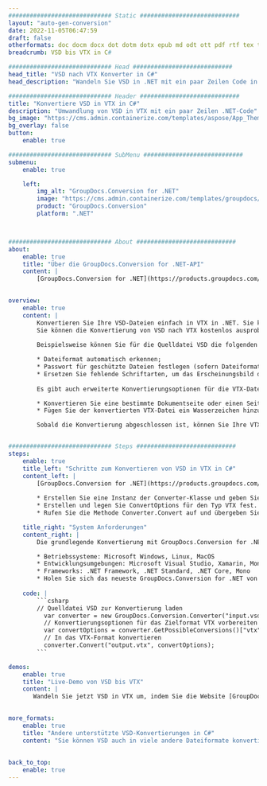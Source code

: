 ```yaml
---
############################# Static ############################
layout: "auto-gen-conversion"
date: 2022-11-05T06:47:59
draft: false
otherformats: doc docm docx dot dotm dotx epub md odt ott pdf rtf tex txt vdx vsdm vsdx vssm vssx vstm vstx vsx vtx xps
breadcrumb: VSD bis VTX in C#

############################# Head ############################
head_title: "VSD nach VTX Konverter in C#"
head_description: "Wandeln Sie VSD in .NET mit ein paar Zeilen Code in VTX um. Verwenden Sie die GroupDocs Document Conversion API, um über 160 Dateiformate zu konvertieren."

############################# Header ############################
title: "Konvertiere VSD in VTX in C#"
description: "Umwandlung von VSD in VTX mit ein paar Zeilen .NET-Code"
bg_image: "https://cms.admin.containerize.com/templates/aspose/App_Themes/V3/images/bg/header1.png"
bg_overlay: false
button:
    enable: true

############################# SubMenu ############################
submenu:
    enable: true

    left:
        img_alt: "GroupDocs.Conversion for .NET"
        image: "https://cms.admin.containerize.com/templates/groupdocs/images/product-logos/90x90-noborder/groupdocs-conversion-net.png"
        product: "GroupDocs.Conversion"
        platform: ".NET"



############################# About ############################
about:
    enable: true
    title: "Über die GroupDocs.Conversion for .NET-API"
    content: |
        [GroupDocs.Conversion for .NET](https://products.groupdocs.com/conversion/net/) kann verwendet werden, um Microsoft Word, Excel, PowerPoint, PDF, Visio und andere Formate zu konvertieren. GroupDocs.Conversion ist eine eigenständige API, die sich für Backend- und interne Systeme eignet, bei denen eine hohe Leistung erforderlich ist. Es ist unabhängig von Software wie Microsoft oder Open Office.
    

overview:
    enable: true
    content: |
        Konvertieren Sie Ihre VSD-Dateien einfach in VTX in .NET. Sie können nur ein paar C#-Codezeilen auf jeder Plattform Ihrer Wahl verwenden, z. B. Windows, Linux, macOS.
        Sie können die Konvertierung von VSD nach VTX kostenlos ausprobieren und die Qualität der Konvertierungsergebnisse bewerten. Neben einfachen Dateikonvertierungsszenarien können Sie erweiterte Optionen zum Laden der Quelldatei VSD und zum Speichern des Ausgabeergebnisses VTX ausprobieren. 
        
        Beispielsweise können Sie für die Quelldatei VSD die folgenden Ladeoptionen verwenden:

        * Dateiformat automatisch erkennen;
        * Passwort für geschützte Dateien festlegen (sofern Dateiformat dies unterstützt);
        * Ersetzen Sie fehlende Schriftarten, um das Erscheinungsbild des Dokuments beizubehalten.
        
        Es gibt auch erweiterte Konvertierungsoptionen für die VTX-Datei:

        * Konvertieren Sie eine bestimmte Dokumentseite oder einen Seitenbereich;
        * Fügen Sie der konvertierten VTX-Datei ein Wasserzeichen hinzu und vieles mehr.

        Sobald die Konvertierung abgeschlossen ist, können Sie Ihre VTX-Datei im lokalen Dateipfad oder auf einem Speicher von Drittanbietern wie FTP, Amazon S3, Google Drive, Dropbox usw. speichern. Bitte beachten Sie, dass Sie VSD in VTX muss keine zusätzliche Software installiert werden - wie MS Office, Open Office, Adobe Acrobat Reader etc.


############################# Steps ############################
steps:
    enable: true
    title_left: "Schritte zum Konvertieren von VSD in VTX in C#"
    content_left: |
        [GroupDocs.Conversion for .NET](https://products.groupdocs.com/conversion/net/) erleichtert Entwicklern das Konvertieren einer VSD-Datei in VTX mit wenigen Codezeilen.
        
        * Erstellen Sie eine Instanz der Converter-Klasse und geben Sie die Datei VSD mit dem vollständigen Pfad an
        * Erstellen und legen Sie ConvertOptions für den Typ VTX fest.
        * Rufen Sie die Methode Converter.Convert auf und übergeben Sie den vollständigen Pfad und das Format (VTX) als Parameter

    title_right: "System Anforderungen"
    content_right: |
        Die grundlegende Konvertierung mit GroupDocs.Conversion for .NET kann in nur wenigen einfachen Schritten durchgeführt werden. Unsere APIs werden auf allen wichtigen Plattformen und Betriebssystemen unterstützt. Stellen Sie vor dem Ausführen des folgenden Codes sicher, dass die folgenden Voraussetzungen auf Ihrem System installiert sind.

        * Betriebssysteme: Microsoft Windows, Linux, MacOS
        * Entwicklungsumgebungen: Microsoft Visual Studio, Xamarin, MonoDevelop
        * Frameworks: .NET Framework, .NET Standard, .NET Core, Mono
        * Holen Sie sich das neueste GroupDocs.Conversion for .NET von [Nuget](https://www.nuget.org/packages/groupdocs.conversion)
         
    code: |
        ```csharp    
        // Quelldatei VSD zur Konvertierung laden
          var converter = new GroupDocs.Conversion.Converter("input.vsd");
          // Konvertierungsoptionen für das Zielformat VTX vorbereiten
          var convertOptions = converter.GetPossibleConversions()["vtx"].ConvertOptions;
          // In das VTX-Format konvertieren
          converter.Convert("output.vtx", convertOptions);
        ```

demos:
    enable: true
    title: "Live-Demo von VSD bis VTX"
    content: |
       Wandeln Sie jetzt VSD in VTX um, indem Sie die Website [GroupDocs.Conversion App](https://products.groupdocs.app/conversion/family) besuchen. Die Online-Demo hat die folgenden Vorteile
          

more_formats:
    enable: true
    title: "Andere unterstützte VSD-Konvertierungen in C#"
    content: "Sie können VSD auch in viele andere Dateiformate konvertieren. Bitte sehen Sie sich die Liste unten an."
       
       
back_to_top:
    enable: true
---
```


